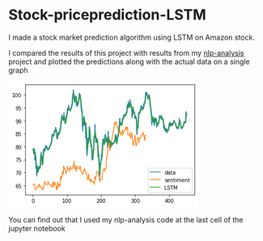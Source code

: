 # Stock-priceprediction-LSTM
I made a stock market prediction algorithm using LSTM on Amazon stock.

I compared the results of this project with results from my [nlp-analysis](https://github.com/jay-esh/nlp-sentiment-analysis) project and plotted the predictions along with the actual data on a single graph

<img title="Plot" alt="Diagram" src="https://github.com/jay-esh/Stock-priceprediction-LSTM/blob/main/diagram.png">

You can find out that I used my nlp-analysis code at the last cell of the jupyter notebook



